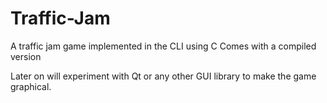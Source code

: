 # Traffic-Jam

A traffic jam game implemented in the CLI using C
Comes with a compiled version

Later on will experiment with Qt or any other GUI library to make the game graphical.
